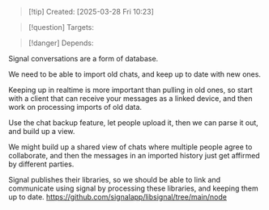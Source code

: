 
>[!tip] Created: [2025-03-28 Fri 10:23]

>[!question] Targets: 

>[!danger] Depends: 

Signal conversations are a form of database.

We need to be able to import old chats, and keep up to date with new ones.

Keeping up in realtime is more important than pulling in old ones, so start with a client that can receive your messages as a linked device, and then work on processing imports of old data.

Use the chat backup feature, let people upload it, then we can parse it out, and build up a view.

We might build up a shared view of chats where multiple people agree to collaborate, and then the messages in an imported history just get affirmed by different parties.

Signal publishes their libraries, so we should be able to link and communicate using signal by processing these libraries, and keeping them up to date.  https://github.com/signalapp/libsignal/tree/main/node
